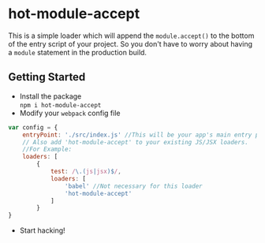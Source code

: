 # hot-module-accept

This is a simple loader which will append the `module.accept()` to the bottom of the entry script of your project. So you don't have to worry about having a `module` statement in the production build.

## Getting Started
* Install the package  
   `npm i hot-module-accept`
* Modify your `webpack` config file  
```javascript  
var config = {  
    entryPoint: './src/index.js' //This will be your app's main entry point  
    // Also add 'hot-module-accept' to your existing JS/JSX loaders. 
    //For Example:
    loaders: [
        {
            test: /\.(js|jsx)$/,  
            loaders: [  
                'babel' //Not necessary for this loader
                'hot-module-accept'
            ]  
        }        
}  
```  
* Start hacking!
